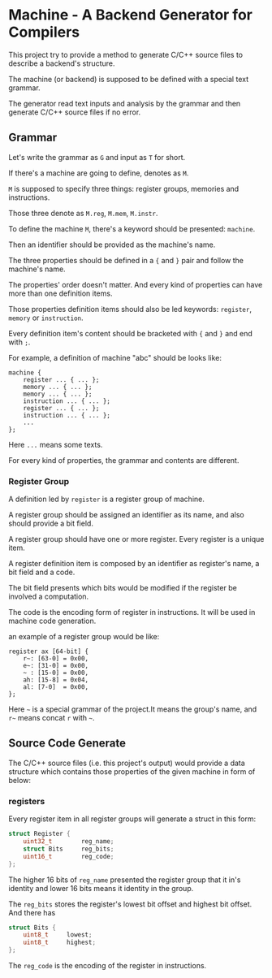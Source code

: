 # Machine - A Backend Generator for Compilers

This project try to provide a method to generate C/C++ source files to describe a backend's structure.

The machine (or backend) is supposed to be defined with a special text grammar.

The generator read text inputs and analysis by the grammar and then generate C/C++ source files if no error.

## Grammar

Let's write the grammar as `G` and input as `T` for short.

If there's a machine are going to define, denotes as `M`.

`M` is supposed to specify three things: register groups, memories and instructions.

Those three denote as `M.reg`, `M.mem`, `M.instr`.

To define the machine `M`, there's a keyword should be presented: `machine`.

Then an identifier should be provided as the machine's name.

The three properties should be defined in a `{` and `}` pair and follow the machine's name.

The properties' order doesn't matter. And every kind of properties can have more than one definition items.

Those properties definition items should also be led keywords: `register`, `memory` or `instruction`.

Every definition item's content should be bracketed with `{` and `}` and end with `;`.

For example, a definition of machine "abc" should be looks like:
```
machine {
    register ... { ... };
    memory ... { ... };
    memory ... { ... };
    instruction ... { ... };
    register ... { ... };
    instruction ... { ... };
    ...
};
```
Here `...` means some texts.

For every kind of properties, the grammar and contents are different.

### Register Group

A definition led by `register` is a register group of machine.

A register group should be assigned an identifier as its name, and also should provide a bit field.

A register group should have one or more register. Every register is a unique item.

A register definition item is composed by an identifier as register's name, a bit field and a code.

The bit field presents which bits would be modified if the register be involved a computation.

The code is the encoding form of register in instructions. It will be used in machine code generation.

an example of a register group would be like:
```
register ax [64-bit] {
    r~: [63-0] = 0x00,
    e~: [31-0] = 0x00,
    ~ : [15-0] = 0x00,
    ah: [15-8] = 0x04,
    al: [7-0]  = 0x00,
};
```
Here `~` is a special grammar of the project.It means the group's name, and `r~` means concat `r` with `~`.


## Source Code Generate

The C/C++ source files (i.e. this project's output) would provide a data structure which
contains those properties of the given machine in form of below:
### registers

Every register item in all register groups will generate a struct in this form:
```C
struct Register {
    uint32_t        reg_name;
    struct Bits     reg_bits;
    uint16_t        reg_code;
};
```

The higher 16 bits of `reg_name` presented the register group that it in's identity and lower 16 bits means it identity in the group.

The `reg_bits` stores the register's lowest bit offset and highest bit offset. And there has
```C
struct Bits {
    uint8_t     lowest;
    uint8_t     highest;
};
```
The `reg_code` is the encoding of the register in instructions. 
